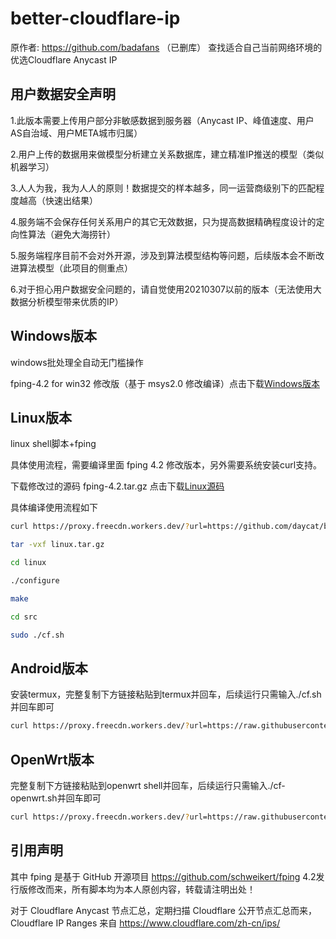 # better-cloudflare-ip
原作者: https://github.com/badafans （已删库）
查找适合自己当前网络环境的优选Cloudflare Anycast IP

## 用户数据安全声明

1.此版本需要上传用户部分非敏感数据到服务器（Anycast IP、峰值速度、用户AS自治域、用户META城市归属）

2.用户上传的数据用来做模型分析建立关系数据库，建立精准IP推送的模型（类似机器学习）

3.人人为我，我为人人的原则！数据提交的样本越多，同一运营商级别下的匹配程度越高（快速出结果）

4.服务端不会保存任何关系用户的其它无效数据，只为提高数据精确程度设计的定向性算法（避免大海捞针）

5.服务端程序目前不会对外开源，涉及到算法模型结构等问题，后续版本会不断改进算法模型（此项目的侧重点）

6.对于担心用户数据安全问题的，请自觉使用20210307以前的版本（无法使用大数据分析模型带来优质的IP）


## Windows版本

windows批处理全自动无门槛操作

fping-4.2 for win32 修改版（基于 msys2.0 修改编译）点击下载[Windows版本](https://proxy.freecdn.workers.dev/?url=https://github.com/daycat/better-cloudflare-ip/releases/latest/download/windows.zip)

## Linux版本

linux shell脚本+fping

具体使用流程，需要编译里面 fping 4.2 修改版本，另外需要系统安装curl支持。

下载修改过的源码 fping-4.2.tar.gz  点击下载[Linux源码](https://proxy.freecdn.workers.dev/?url=https://github.com/daycat/better-cloudflare-ip/releases/latest/download/linux.tar.gz)

具体编译使用流程如下
 
 ```bash
curl https://proxy.freecdn.workers.dev/?url=https://github.com/daycat/better-cloudflare-ip/releases/latest/download/linux.tar.gz -o linux.tar.gz

tar -vxf linux.tar.gz

cd linux

./configure

make

cd src

sudo ./cf.sh
```

## Android版本

安装termux，完整复制下方链接粘贴到termux并回车，后续运行只需输入./cf.sh并回车即可

``` bash
curl https://proxy.freecdn.workers.dev/?url=https://raw.githubusercontent.com/daycat/better-cloudflare-ip/master/shell/cf.sh -o cf.sh && chmod +x cf.sh && ./cf.sh
```

## OpenWrt版本

完整复制下方链接粘贴到openwrt shell并回车，后续运行只需输入./cf-openwrt.sh并回车即可

``` bash
curl https://proxy.freecdn.workers.dev/?url=https://raw.githubusercontent.com/daycat/better-cloudflare-ip/master/shell/cf-openwrt.sh -o cf-openwrt.sh && chmod +x cf-openwrt.sh && ./cf-openwrt.sh
```

## 引用声明

其中 fping 是基于 GitHub 开源项目 https://github.com/schweikert/fping  4.2发行版修改而来，所有脚本均为本人原创内容，转载请注明出处！

对于 Cloudflare Anycast 节点汇总，定期扫描 Cloudflare 公开节点汇总而来，Cloudflare IP Ranges 来自 https://www.cloudflare.com/zh-cn/ips/
